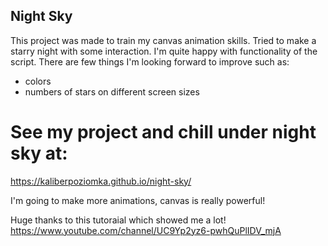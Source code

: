 ## Night Sky

This project was made to train my canvas animation skills.
Tried to make a starry night with some interaction.
I'm quite happy with functionality of the script.
There are few things I'm looking forward to improve such as:
- colors 
- numbers of stars on different screen sizes

# See my project and chill under night sky at:
https://kaliberpoziomka.github.io/night-sky/

I'm going to make more animations, canvas is really powerful!


Huge thanks to this tutoraial which showed me a lot!
https://www.youtube.com/channel/UC9Yp2yz6-pwhQuPlIDV_mjA
